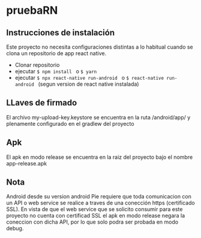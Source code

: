 # pruebaRN

## Instrucciones de instalación

Este proyecto no necesita configuraciones distintas a lo habitual cuando se clona un repositorio de app react native.

* Clonar repositorio
* ejecutar
```$ npm install ``` o ```$ yarn ```
* ejecutar ```$ npx react-native run-android ``` o ```$ react-native run-android ``` (segun version de react native instalada)

## LLaves de firmado

El archivo my-upload-key.keystore se encuentra en la ruta /android/app/ y plenamente configurado en el gradlew del proyecto

## Apk

El apk en modo release se encuentra en la raiz del proyecto bajo el nombre app-release.apk

## Nota

Android desde su version android Pie requiere que toda comunicacion con un API o web service se realice a traves de una conección https (certificado SSL).
En vista de que el web service que se solicito consumir para este proyecto no cuenta con certificad SSL el apk en modo release negara la coneccion con dicha API, por lo que solo podra ser probada en modo debug.

